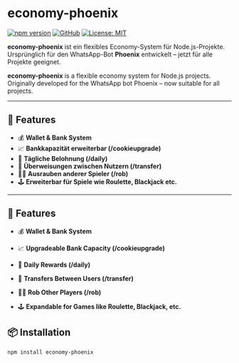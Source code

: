 # economy-phoenix

[![npm version](https://img.shields.io/npm/v/economy-phoenix.svg)](https://www.npmjs.com/package/economy-phoenix)
[![GitHub](https://img.shields.io/badge/github-Exiqonbotz/economy--phoenix-blue?logo=github)](https://github.com/Exiqonbotz/economy-phoenix)
[![License: MIT](https://img.shields.io/badge/license-MIT-green.svg)](https://opensource.org/licenses/MIT)

**economy-phoenix** ist ein flexibles Economy-System für Node.js-Projekte.  
Ursprünglich für den WhatsApp-Bot **Phoenix** entwickelt – jetzt für alle Projekte geeignet.

**economy-phoenix** is a flexible economy system for Node.js projects.
Originally developed for the WhatsApp bot Phoenix – now suitable for all projects.
 
---

## 🚀 Features

- 💰 **Wallet & Bank System**
- 📈 **Bankkapazität erweiterbar (/cookieupgrade)**
- 🎁 **Tägliche Belohnung (/daily)**
- 🔁 **Überweisungen zwischen Nutzern (/transfer)**
- 🏴‍☠️ **Ausrauben anderer Spieler (/rob)**
- 🕹️ **Erweiterbar für Spiele wie Roulette, Blackjack etc.**

---
## 🚀 Features

- 💰 **Wallet & Bank System**

- 📈 **Upgradeable Bank Capacity (/cookieupgrade)**

- 🎁 **Daily Rewards (/daily)**

- 🔁 **Transfers Between Users (/transfer)**

- 🏴‍☠️ **Rob Other Players (/rob)**

- 🕹️ **Expandable for Games like Roulette, Blackjack, etc.**

## 📦 Installation

```bash
npm install economy-phoenix
